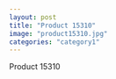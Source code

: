 ```yaml
---
layout: post
title: "Product 15310"
image: "product15310.jpg"
categories: "category1"
---
```

Product 15310
